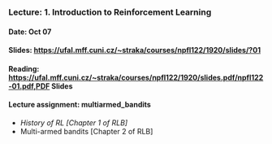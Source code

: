 ### Lecture: 1. Introduction to Reinforcement Learning
#### Date: Oct 07
#### Slides: https://ufal.mff.cuni.cz/~straka/courses/npfl122/1920/slides/?01
#### Reading: https://ufal.mff.cuni.cz/~straka/courses/npfl122/1920/slides.pdf/npfl122-01.pdf,PDF Slides
#### Lecture assignment: multiarmed_bandits

- *History of RL [Chapter 1 of RLB]*
- Multi-armed bandits [Chapter 2 of RLB]
